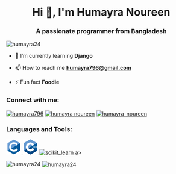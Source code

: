 
<h1 align="center">Hi 👋, I'm Humayra Noureen</h1>
<h3 align="center">A passionate programmer from Bangladesh</h3>


<p align="left"> <img src="https://komarev.com/ghpvc/?username=humayra24&label=Profile%20views&color=0e75b6&style=flat" alt="humayra24" /> </p>

- 🌱 I’m currently learning **Django**

- 📫 How to reach me **humayra796@gmail.com**
- ⚡ Fun fact **Foodie**

<h3 align="left">Connect with me:</h3>
<p align="left">
<a href="https://www.hackerrank.com/humayra796" target="blank"><img align="center" src="https://raw.githubusercontent.com/rahuldkjain/github-profile-readme-generator/master/src/images/icons/Social/hackerrank.svg" alt="humayra796" height="30" width="40" /></a>
<a href="https://www.linkedin.com/in/humayra-noureen-523907261/" target="blank"><img align="center" src="https://raw.githubusercontent.com/rahuldkjain/github-profile-readme-generator/master/src/images/icons/Social/linked-in-alt.svg" alt="humayra noureen" height="30" width="40" /></a>
<a href="https://codeforces.com/profile/humayra796" target="blank"><img align="center" src="https://raw.githubusercontent.com/rahuldkjain/github-profile-readme-generator/master/src/images/icons/Social/codeforces.svg" alt="humayra_noureen" height="30" width="40" /></a>
</p>

<h3 align="left">Languages and Tools:</h3>
<p align="left"> <a href="https://www.cprogramming.com/" target="_blank" rel="noreferrer"> <img src="https://raw.githubusercontent.com/devicons/devicon/master/icons/c/c-original.svg" alt="c" width="40" height="40"/> </a> <a href="https://www.w3schools.com/cpp/" target="_blank" rel="noreferrer"> <img src="https://raw.githubusercontent.com/devicons/devicon/master/icons/cplusplus/cplusplus-original.svg" alt="cplusplus" width="40" height="40"/> </a> <a href="https://scikit-learn.org/" target="_blank" rel="noreferrer"> <img src="https://upload.wikimedia.org/wikipedia/commons/0/05/Scikit_learn_logo_small.svg" alt="scikit_learn" width="40" height="40"/> </a>a> </p>

<p><img align="left" src="https://github-readme-stats.vercel.app/api/top-langs?username=humayra24&show_icons=true&locale=en&layout=compact" alt="humayra24" /> 

<p>&nbsp;<img align="center" src="https://github-readme-stats.vercel.app/api?username=humayra24&show_icons=true&locale=en" alt="humayra24" /></p>
